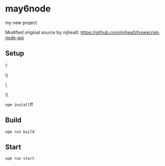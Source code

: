 # may6node

my new project

Modified original source by mjhea0: https://github.com/mjhea0/typescript-node-api

## Setup









\\\'






































\\\

































\\








\\\






























`npm install`ff












## Build







`npm run build`





## Start

`npm run start`


